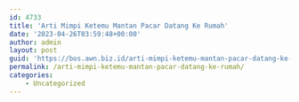 ```yaml
---
id: 4733
title: 'Arti Mimpi Ketemu Mantan Pacar Datang Ke Rumah'
date: '2023-04-26T03:59:48+00:00'
author: admin
layout: post
guid: 'https://bos.awn.biz.id/arti-mimpi-ketemu-mantan-pacar-datang-ke-rumah/'
permalink: /arti-mimpi-ketemu-mantan-pacar-datang-ke-rumah/
categories:
    - Uncategorized
---
```


